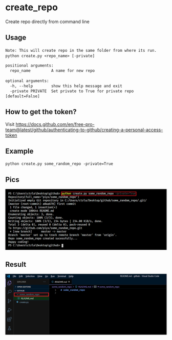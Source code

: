 # create_repo
Create repo directly from command line



## Usage
`Note: This will create repo in the same folder from where its run.`  
`python create.py <repo_name> [-private]`

```
positional arguments:
  repo_name         A name for new repo

optional arguments:
  -h, --help        show this help message and exit
  -private PRIVATE  Set private to True for private repo [default=False]
```

## How to get the token?
Visit https://docs.github.com/en/free-pro-team@latest/github/authenticating-to-github/creating-a-personal-access-token


## Example
`python create.py some_random_repo -private=True`

## Pics
![](imgs/run.png)


## Result
![](imgs/op.png)